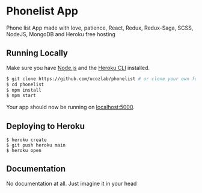 # Phonelist App

Phone list App made with love, patience, React, Redux, Redux-Saga, SCSS, NodeJS, MongoDB and Heroku free hosting

## Running Locally

Make sure you have [Node.js](http://nodejs.org/) and the [Heroku CLI](https://cli.heroku.com/) installed.

```sh
$ git clone https://github.com/ucozlab/phonelist # or clone your own fork
$ cd phonelist
$ npm install
$ npm start
```

Your app should now be running on [localhost:5000](http://localhost:5000/).

## Deploying to Heroku

```
$ heroku create
$ git push heroku main
$ heroku open
```

## Documentation

No documentation at all. Just imagine it in your head
